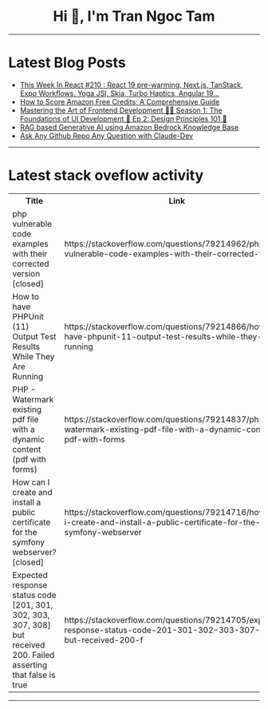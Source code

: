 <h1 align="center">Hi 👋, I'm Tran Ngoc Tam</h1>

---

# Latest Blog Posts 
<!-- BLOG-POST-LIST:START -->
- [This Week In React #210 : React 19 pre-warming, Next.js, TanStack, Expo Workflows, Yoga JSI, Skia, Turbo Haptics, Angular 19...](https://dev.to/sebastienlorber/this-week-in-react-210-react-19-pre-warming-nextjs-tanstack-expo-workflows-yoga-jsi-skia-1m4d)
- [How to Score Amazon Free Credits: A Comprehensive Guide](https://dev.to/billgist/how-to-score-amazon-free-credits-a-comprehensive-guide-4k8n)
- [Mastering the Art of Frontend Development 🌟✨ Season 1: The Foundations of UI Development 🚀 Ep 2: Design Principles 101 🎨](https://dev.to/bhuwan71/mastering-the-art-of-frontend-development-season-1-the-foundations-of-ui-development-ep-2-21i7)
- [RAG based Generative AI using Amazon Bedrock Knowledge Base](https://dev.to/wojciech_piotrka_4898763/rag-based-generative-ai-using-amazon-bedrock-knowledge-base-1h9o)
- [Ask Any Github Repo Any Question with Claude-Dev](https://dev.to/airabbit/ask-any-github-repo-any-question-with-claude-dev-me9)
<!-- BLOG-POST-LIST:END -->

---

# Latest stack oveflow activity
<table>
  <tr><th>Title</th><th>Link</th></tr>
  <!-- STACKOVERFLOW:START --><tr><td>php vulnerable code examples with their corrected version [closed]</td><td>https://stackoverflow.com/questions/79214962/php-vulnerable-code-examples-with-their-corrected-version</td></tr><tr><td>How to have PHPUnit &lpar;11&rpar; Output Test Results While They Are Running</td><td>https://stackoverflow.com/questions/79214866/how-to-have-phpunit-11-output-test-results-while-they-are-running</td></tr><tr><td>PHP - Watermark existing pdf file with a dynamic content &lpar;pdf with forms&rpar;</td><td>https://stackoverflow.com/questions/79214837/php-watermark-existing-pdf-file-with-a-dynamic-content-pdf-with-forms</td></tr><tr><td>How can I create and install a public certificate for the symfony webserver? [closed]</td><td>https://stackoverflow.com/questions/79214716/how-can-i-create-and-install-a-public-certificate-for-the-symfony-webserver</td></tr><tr><td>Expected response status code [201, 301, 302, 303, 307, 308] but received 200. Failed asserting that false is true</td><td>https://stackoverflow.com/questions/79214705/expected-response-status-code-201-301-302-303-307-308-but-received-200-f</td></tr><!-- STACKOVERFLOW:END -->
</table>

---


